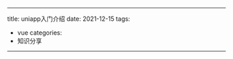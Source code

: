 <!--
 * @Author: ljt 1640261289@qq.com
 * @Date: 2023-12-18 09:08:03
 * @LastEditors: ljt 1640261289@qq.com
 * @LastEditTime: 2023-12-18 09:15:53
 * @FilePath: /BlockPage/blogs/category1/vue/uniapp入门.md
 * @Description: 这是默认设置,请设置`customMade`, 打开koroFileHeader查看配置 进行设置: https://github.com/OBKoro1/koro1FileHeader/wiki/%E9%85%8D%E7%BD%AE
-->
---
title: uniapp入门介绍
date: 2021-12-15
tags:
 - vue
categories:
 -  知识分享
---



